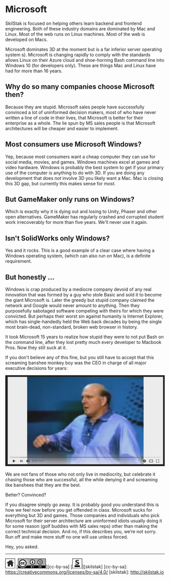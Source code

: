 # Microsoft

SkilStak is focused on helping others learn backend and frontend
engineering. Both of these industry domains are dominated by Mac
and Linux. Most of the web runs on Linux machines. Most of the web
is developed on Macs.

Microsoft dominates 3D at the moment but is a far inferior server
operating system s). Microsoft is changing rapidly to comply with
the standards allows Linux on their Azure cloud and shoe-horning
Bash command line into Windows 10 (for developers only). These are
things Mac and Linux have had for more than 16 years.

## Why do so many companies choose Microsoft then?

Because they are stupid. Microsoft sales people have successfully
convinced a lot of uninformed decision makers, most of who have
never written a line of code in their lives, that Microsoft is
better for their enterprise as a whole. The lie spun by MS sales
people is that Microsoft architectures will be cheaper and easier
to implement.

## Most consumers use Microsoft Windows?

Yep, because most consumers want a cheap computer they can use for
social media, movies, and games. Windows machines excel at games
and video hardware. Windows is probably the best system to get if
your primary use of the computer is anything to do with 3D. If you
are doing any development that does *not* involve 3D you likely
want a Mac. Mac is closing this 3D gap, but currently this makes
sense for most.

## But GameMaker only runs on Windows?

Which is exactly why it is dying out and losing to Unity, Phaser and other
open alternatives. GameMaker has regularly crashed and corrupted
student work irrecoverably for more than five years. We'll never use
it again.

## Isn't SolidWorks only Windows?

Yes and it rocks. This is a good example of a clear case where having
a Windows operating system, (which can also run on Mac), is
a definite requirement.

## But honestly ...

Windows is crap produced by a mediocre company devoid of any real
innovation that was formed by a guy who stole Basic and sold it to
become the giant Microsoft is. Later the greedy but stupid company
claimed the network and Google would never amount to anything. Then
they purposefully sabotaged software competing with theirs for which
they were convicted. But perhaps their worst sin against humanity
is Internet Explorer, which has single-handedly held the Web back
decades by being the single most brain-dead, non-standard, broken
web browser in history.

It took Microsoft 15 years to realize how stupid they were to not
put Bash on the command line, after they lost pretty much every
developer to Macbook Pros. Now they still suck at it.

If you don't believe any of this fine, but you  still have to accept
that this screaming banshee monkey boy was the CEO in charge of all
major executive decisions for years:

[![idiot](/assets/idiot.png)](https://youtu.be/tmja_g5h4Fg)

We are not fans of those who not only live in mediocrity, but
celebrate it chasing those who are successful, all the while denying
it and screaming like banshees that they are the best.

Better? Convinced?

If you disagree simply go away. It is probably good you understand
this is how we feel now before you get offended in class. Microsoft
sucks for everything but 3D and games. Those companies and individuals
who pick Microsoft for their server architecture are uninformed
idiots usually doing it for some reason (golf buddies with MS sales
reps) other than making the correct technical decision. And no, if
this describes you, we’re not sorry.  Run off and make more stuff
no one will use unless forced.

Hey, you asked.
 
---
[![home](/assets/home-bw.png)](/README.md)
[![cc-by-sa](/assets/cc-by-sa.png)][cc-by-sa]
[![skilstak](/assets/skilstak-logo-bw.png)][skilstak]
[cc-by-sa]: https://creativecommons.org/licenses/by-sa/4.0/
[skilstak]: http://skilstak.io

